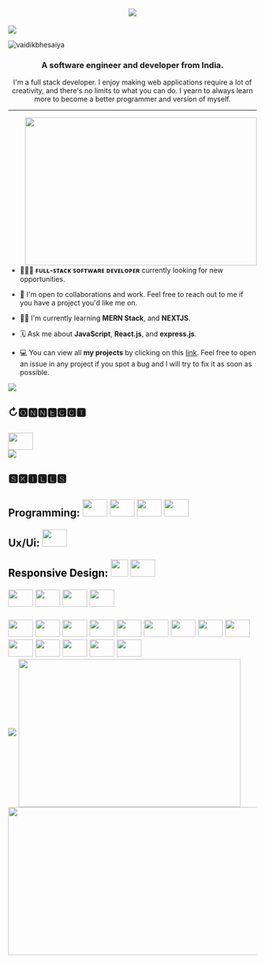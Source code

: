 ﻿<h1 align="center">
    <img src="https://readme-typing-svg.herokuapp.com/?lines=Hi+there!+👋🏽;I'm+𝓥𝓪𝓲𝓭𝓲𝓴!;Nice+to+meet+you!+🙂&center=true&size=30&color=29d2a">
</h1>
<img src="https://user-images.githubusercontent.com/74038190/212284100-561aa473-3905-4a80-b561-0d28506553ee.gif">
<p align="left"> <img src="https://komarev.com/ghpvc/?username=vaidikbhesaniya&label=Profile%20views&color=0e75b6&style=flat" alt="vaidikbhesaiya" /> </p>
<h3 align="center">A software engineer and developer from India.</h3>

<p align="center">I'm a full stack developer. I enjoy making web applications  require a lot of creativity, and there's no limits to what you can do. I yearn to always learn more to become a better programmer and version of myself.</p>

---

<img align="right" width="470px" height="300px" src="https://user-images.githubusercontent.com/74038190/212750996-938b257b-266c-45a7-9af7-655341c0f58b.gif">

- 👨🏽‍💻 **ꜰᴜʟʟ-ꜱᴛᴀᴄᴋ ꜱᴏꜰᴛᴡᴀʀᴇ ᴅᴇᴠᴇʟᴏᴘᴇʀ** currently looking for new opportunities.

- 👥 I'm open to collaborations and work. Feel free to reach out to me if you have a project you'd like me on.

- 🥷🏽 I'm currently learning **MERN Stack**, and **NEXTJS**.

- 🗓 Ask me about **JavaScript**, **React.js**, and **express.js**.

- 💻 You can view all **my projects** by clicking on this [link](https://github.com/vaidikbhesaniya?tab=repositories). Feel free to open an issue in any project if you spot a bug and I will try to fix it as soon as possible.
<img src="https://user-images.githubusercontent.com/74038190/212284100-561aa473-3905-4a80-b561-0d28506553ee.gif">
 <h2>↻🅾🅽🅽🅴🅲🅲🆃<h2>

 <a href="https://www.linkedin.com/in/vaidik-bhesaniya-17863821b/">
<img height="35" width="50" src="https://skillicons.dev/icons?i=linkedin" />
 </a>

</br>
 <img src="https://user-images.githubusercontent.com/74038190/212284100-561aa473-3905-4a80-b561-0d28506553ee.gif">
 <h2> 🆂🅺🅸🅻🅻🆂<h2>
 <div align="left">
<p>Programming:
<img height="35" width="50" src="https://skillicons.dev/icons?i=javascript" />
<img height="35" width="50" src="https://skillicons.dev/icons?i=typescript" />
    <img height="35" width="50" src="https://skillicons.dev/icons?i=c" />
    
<img height="35" width="50" src="https://skillicons.dev/icons?i=java" />
</p>
<p>Ux/Ui: 
<img height="35" width="50" src="https://skillicons.dev/icons?i=figma" />
</p>
<p  style="color: black;">Responsive Design:
   <img height="35" width="35" src="https://avatars.githubusercontent.com/u/139895814?s=280&v=4"> 
    <img height="35" width="50" src="https://skillicons.dev/icons?i=tailwind" />
</p>

<p>
   <img height="35" width="50" src="https://skillicons.dev/icons?i=mysql" /> 
    <img height="35" width="50" src="https://skillicons.dev/icons?i=supabase" />
      <img height="35" width="50" src="https://skillicons.dev/icons?i=mongodb" />    
    <img height="35" width="50" src="https://skillicons.dev/icons?i=postgresql" />
       
</p>
<img height="35" width="50" src="https://skillicons.dev/icons?i=react" />
<img height="35" width="50" src="https://skillicons.dev/icons?i=vite" />
<img height="35" width="50" src="https://skillicons.dev/icons?i=express" />

<img height="35" width="50" src="https://skillicons.dev/icons?i=git" />

<img height="35" width="50" src="https://skillicons.dev/icons?i=md" />
<img height="35" width="50" src="https://skillicons.dev/icons?i=nextjs" />

<img height="35" width="50" src="https://skillicons.dev/icons?i=nodejs" />
<img height="35" width="50" src="https://skillicons.dev/icons?i=postman" />
<img height="35" width="50" src="https://skillicons.dev/icons?i=redux" />

<img height="35" width="50" src="https://skillicons.dev/icons?i=ts" />

<img height="35" width="50" src="https://skillicons.dev/icons?i=vercel" />

<img height="35" width="50" src="https://skillicons.dev/icons?i=prisma" />
<img height="35" width="50" src="https://skillicons.dev/icons?i=docker" />	
<img height="35" width="50" src="https://skillicons.dev/icons?i=nextauth" />


 </div>

 
<img src="https://user-images.githubusercontent.com/74038190/212284100-561aa473-3905-4a80-b561-0d28506553ee.gif">

<img height="300" width="450" src="https://wakatime.com/share/@vaidikbhesaniya/e6cc7eb3-d3f5-44bf-90b5-b61c53e024c0.svg" align="center">
      <img height="300" width="1275" align="center" src="https://contribution.catsjuice.com/_/vaidikbhesaniya?chart=3dbar&gap=0.6&scale=2&flatten=0&animation=wave&format=svg&weeks=30&theme=red&dark=true"/>
 
  
   

</br>




